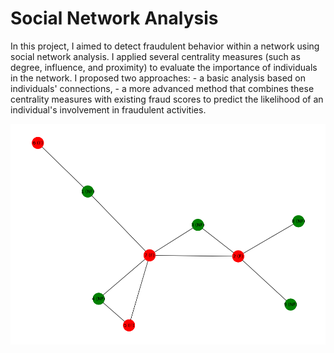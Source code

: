 # Social Network Analysis

In this project, I aimed to detect fraudulent behavior within a network using social network analysis. I applied several centrality measures (such as degree, influence, and proximity) to evaluate the importance of individuals in the network. I proposed two approaches:
    - a basic analysis based on individuals' connections,
    - a more advanced method that combines these centrality measures with existing fraud scores to predict the likelihood of an individual's involvement in fraudulent activities.

![alt text](Figure_1.png)
